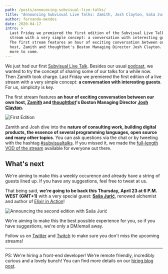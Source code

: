 ```yaml
---
path: /posts/announcing-subvisual-live-talks/
title: "Announcing Subvisual Live Talks: Zamith, Josh Clayton, Saša Jurić and others"
author: fernando-mendes
date: 2020-04-17
intro: >
  Last Friday we premiered the first edition of the Subvisual Live Talks, a live
  stream with a very simple concept: a conversation with interesting guests.
  The first stream features an hour of exciting conversation between our own
  host, Zamith and thoughtbot's Boston Managing Director Josh Clayton. There's
  more to come.
---
```


We just had our first [Subvisual Live Talk](https://www.twitch.tv/videos/594487926). Besides our usual [podcast](https://podcast.subvisual.com/), we wanted to try the concept of sharing some of our talks for a while now. Then Zamith took charge. Last Friday we premiered the first edition of a live stream with a very simple concept: **a conversation with interesting guests**. For us, simplicity is key.

The first stream features **an hour of exciting conversation between our own host, [Zamith](https://twitter.com/zamith) and [thoughtbot](https://thoughtbot)'s Boston Managing Director [Josh Clayton](https://twitter.com/joshuaclayton).**

![First Edition](./first-edition.png)

Zamith and Josh dive into the **nature of consulting work, building digital products, the essence of several programming languages, open source and many other topics**. You can ask questions via the chat or by tweeting with the hashtag [#subvisualtalks](https://twitter.com/search?q=%23subvisualtalks&src=typed_query). If you missed it, we made the [full-length VOD of the stream](https://www.twitch.tv/videos/594487926) available for everyone out there.

## What's next

We're aiming to make this a weekly occurence and already have a string of guests lined up. If you have any suggestions, feel free to tweet at us.

That being said, **we're going to be back this Thursday, April 23 at 6 P.M. WEST (GMT+1)** with a very special guest: **[Saša Jurić](https://twitter.com/sasajuric)**, renowed alchemist and author of [Elixir in Action](https://www.manning.com/books/elixir-in-action-second-edition?a_aid=sjuric)!

![Announcing the second edition with Saša Jurić](./second-edition.png)

We're aiming to make this the best possible experience for you, so if you have suggestions, we're only a DM/email away.

Follow us on [Twitter](https://twitter.com/subvisual) and [Twitch](https://twitch.tv/wearesubvisual) to make sure you don't miss the upcoming streams!

---

PS: We're hiring a front-end developer! We're remote friendly, incredibly curious and a lovely bunch! You can find more details on our [hiring blog post](https://subvisual.com/blog/posts/146-subvisual-is-hiring-a-frontend-developer/).
